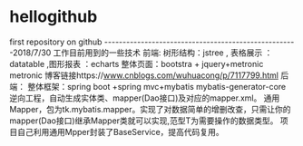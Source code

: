 # hellogithub
first repository on github
-----------------------------------------------------2018/7/30
工作目前用到的一些技术
前端:
    树形结构：jstree  , 表格展示 ：datatable  ,图形报表 ：echarts
    整体页面：bootstra + jquery+metronic
    metronic 博客链接https://www.cnblogs.com/wuhuacong/p/7117799.html
后端：
    整体框架：spring boot +spring mvc+mybatis
    mybatis-generator-core 逆向工程，自动生成实体类、mapper(Dao接口)及对应的mapper.xml。
    通用Mapper，包为tk.mybatis.mapper。实现了对数据简单的增删改查，只需让你的mapper(Dao接口)继承Mapper<T>类就可以实现,范型T为需要操作的数据类型。 项目自己利用通用Mpper封装了BaseService，提高代码复用。

    
